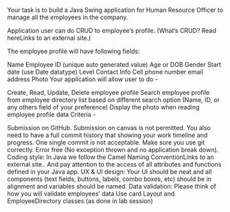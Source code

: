 Your task is to build a Java Swing application for Human Resource Officer to manage all the employees in the company.

Application user can do CRUD to employee’s profile. (What’s CRUD? Read hereLinks to an external site.)

The employee profile will have following fields:

Name
Employee ID (unique auto generated value)
Age or DOB 
Gender
Start date (use Date datatype)
Level
Contact Info
Cell phone number
email address
Photo
Your application will allow user to do -

Create, Read, Update, Delete employee profile
Search employee profile from employee directory list based on different search option (Name, ID, or any others field of your preference)
Display the photo when reading employee profile data
Criteria -

Submission on GitHub. Submission on canvas is not permitted. You also need to have a full commit history that showing your work timeline and progress. One single commit is not acceptable. Make sure you use git correctly.
Error free (No exception thrown and no application break down).
Coding style: In Java we follow the Camel Naming ConventionLinks to an external site.. And pay attention to the access of all attributes and functions defined in your Java app.
UX & UI design: Your UI should be neat and all components (text fields, buttons, labels, combo boxes, etc) should be in alignment and variables should be named.
Data validation: Please think of how you will validate employees’ data
Use card Layout and EmployeeDirectory classes (as done in lab session)
